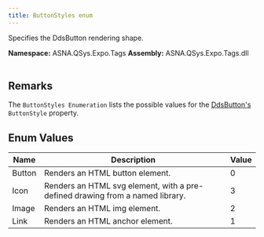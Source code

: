 ```yaml
---
title: ButtonStyles enum
---
```


Specifies the DdsButton rendering shape.

**Namespace:** ASNA.QSys.Expo.Tags
**Assembly:** ASNA.QSys.Expo.Tags.dll
<br>
<br>

## Remarks

The `ButtonStyles Enumeration` lists the possible values for the [DdsButton's](/reference/model/qsys-expo-tags/dds-button-tag-helper.html) `ButtonStyle` property.


## Enum Values

| Name | Description | Value
| --- | --- | --- 
| Button | Renders an HTML button element. | 0 |
| Icon | Renders an HTML svg element, with a pre-defined drawing from a named library. | 3 |
| Image | Renders an HTML img element. | 2 |
| Link | Renders an HTML anchor element. | 1 |
